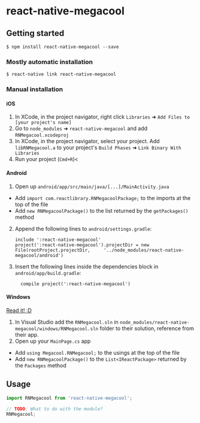 
# react-native-megacool

## Getting started

`$ npm install react-native-megacool --save`

### Mostly automatic installation

`$ react-native link react-native-megacool`

### Manual installation


#### iOS

1. In XCode, in the project navigator, right click `Libraries` ➜ `Add Files to [your project's name]`
2. Go to `node_modules` ➜ `react-native-megacool` and add `RNMegacool.xcodeproj`
3. In XCode, in the project navigator, select your project. Add `libRNMegacool.a` to your project's `Build Phases` ➜ `Link Binary With Libraries`
4. Run your project (`Cmd+R`)<

#### Android

1. Open up `android/app/src/main/java/[...]/MainActivity.java`
  - Add `import com.reactlibrary.RNMegacoolPackage;` to the imports at the top of the file
  - Add `new RNMegacoolPackage()` to the list returned by the `getPackages()` method
2. Append the following lines to `android/settings.gradle`:
  	```
  	include ':react-native-megacool'
  	project(':react-native-megacool').projectDir = new File(rootProject.projectDir, 	'../node_modules/react-native-megacool/android')
  	```
3. Insert the following lines inside the dependencies block in `android/app/build.gradle`:
  	```
      compile project(':react-native-megacool')
  	```

#### Windows
[Read it! :D](https://github.com/ReactWindows/react-native)

1. In Visual Studio add the `RNMegacool.sln` in `node_modules/react-native-megacool/windows/RNMegacool.sln` folder to their solution, reference from their app.
2. Open up your `MainPage.cs` app
  - Add `using Megacool.RNMegacool;` to the usings at the top of the file
  - Add `new RNMegacoolPackage()` to the `List<IReactPackage>` returned by the `Packages` method


## Usage
```javascript
import RNMegacool from 'react-native-megacool';

// TODO: What to do with the module?
RNMegacool;
```
  